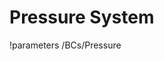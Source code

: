 <!-- MOOSE Documentation Stub: Remove this when content is added. -->

# Pressure System
!parameters /BCs/Pressure


